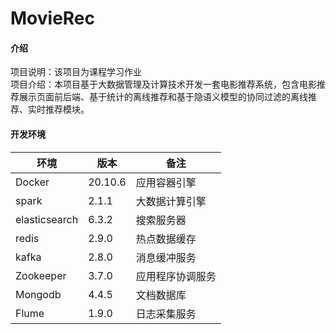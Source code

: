 # MovieRec

#### 介绍
项目说明：该项目为课程学习作业  
项目介绍：本项目基于大数据管理及计算技术开发一套电影推荐系统，包含电影推荐展示页面前后端、基于统计的离线推荐和基于隐语义模型的协同过滤的离线推荐、实时推荐模块。
#### 开发环境
| 环境        | 版本  | 备注           |
| ------------- | ------- | ---------------- |
| Docker        | 20.10.6 | 应用容器引擎 |
| spark         | 2.1.1   | 大数据计算引擎 |
| elasticsearch | 6.3.2   | 搜索服务器  |
| redis         | 2.9.0   | 热点数据缓存 |
| kafka         | 2.8.0   | 消息缓冲服务 |
| Zookeeper     | 3.7.0   | 应用程序协调服务 |
| Mongodb       | 4.4.5   | 文档数据库  |
| Flume         | 1.9.0   | 日志采集服务 |
